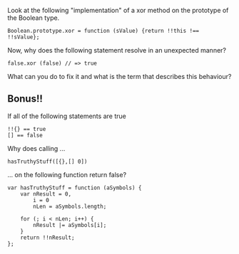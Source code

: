 Look at the following "implementation" of a xor method on the prototype of the Boolean type.

	Boolean.prototype.xor = function (sValue) {return !!this !== !!sValue};

Now, why does the following statement resolve in an unexpected manner?

	false.xor (false) // => true

What can you do to fix it and what is the term that describes this behaviour?

## Bonus!!

If all of the following statements are true

	!!{} == true
	[] == false

Why does calling ...

	hasTruthyStuff([{},[] 0])

... on the following function return false?

	var hasTruthyStuff = function (aSymbols) {
		var nResult = 0,
			i = 0
			nLen = aSymbols.length;

		for (; i < nLen; i++) {
			nResult |= aSymbols[i];
		}
		return !!nResult;
	};
